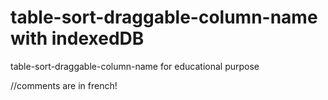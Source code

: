 # table-sort-draggable-column-name with indexedDB
table-sort-draggable-column-name
for educational purpose

//comments are in french!
